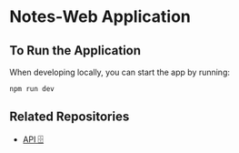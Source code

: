 # Notes-Web Application

## To Run the Application

When developing locally, you can start the app by running:

```
npm run dev
```

## Related Repositories

- [API 🗄️ ](https://github.com/vlad-serdyuk/notes-api)
